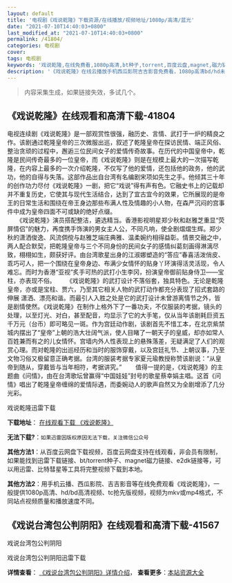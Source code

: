 ```yaml
---
layout: default
title: '电视剧《戏说乾隆》下载资源/在线播放/视频地址/1080p/高清/蓝光'
date: "2021-07-10T14:40:03+0800"
last_modified_at: "2021-07-10T14:40:03+0800"
permalink: /41804/
categories: 电视剧
cover:
tags: 电视剧
keywords: '戏说乾隆,在线免费看,1080p高清,bt种子,torrent,百度云盘,magnet,磁力链,迅雷下载资源'
description: '《戏说乾隆》在线云播放手机西瓜影院吉吉影音免费看，1080p高清bd/hd未删减完整版和tc抢先枪版，mkv/mp4格式，附带bt/torrent种子、magnet/磁力链、百度云盘、网盘资源迅雷下载链接'
---
```


>内容采集生成，如果链接失效，多试几个。


## 《戏说乾隆》在线观看和高清下载-41804

电视连续剧《戏说乾隆》是一部观赏性很强，融历史、言情、武打于一炉的精良之作。该剧通过乾隆皇帝的三次微服出巡，叙述了乾隆皇帝在探访民情、端正风俗、整治贪顽的过程中，邂逅三位民间女子的爱情传奇故事。在历代的中国皇帝中，乾隆是民间传奇最多的一位皇帝，而《戏说乾隆》则是在规模上最大的一次描写乾隆，在内容上最多的一次介绍乾隆，不仅写了他的爱情，还包括他的政务，他的武功，他的自得与失落。这部作品出自台湾有名编剧宋项如先生之手。他倾其三十年的创作功力尽付《戏说乾隆》一剧，把它“戏说”得有声有色。它融史书上的记载却并不重复历史，它使其与现代生活结合，达到了宜古宜今的效果，它所展现的是帝王的日常生活和围绕在帝王身边那些布满人性及情趣的小人物，在森严沉闷的宫事件中成为皇帝四面不可或缺的绝好点缀。<br />　　《戏说乾隆》演员搭配整洁，遴选精当。香港影视明星郑少秋和赵雅芝重显“荧屏情侣”的魅力，再度携手饰演的男女主人公，不同凡响，使全剧熠熠生辉。郑少秋的潇洒俊逸、风流倜傥与赵雅芝端庄典雅、温柔婉约相得益彰。情景交融之中，两人配合默契，把乾隆皇帝与三个不同身份的民间女子的感情纠葛刻画得淋漓尽致，栩栩如生，颇获好评。由台湾歌星出身的江淑娜塑造的“答应”春喜活泼俏皮、乖巧可人，把一个围绕在皇帝身边、布满少女情怀的贴身丫环演得活灵活现，令人难忘。而时为香港&ldquo;亚视”炙手可热的武打小生李冈，扮演皇帝御前贴身侍卫——宝柱，亦表现不俗。 　　《戏说乾隆》的武打设计不落俗套，独具特色。无论是乾隆皇帝，亦或是宝柱、贾六，乃至其它相关人物的武打动作都充分表现了招式套路的伸展 潇洒、漂亮和谐。而最引人入胜之处是它的武打设计未曾游离情节之外，皆是剧情使然。《戏说乾隆》在制作上格外下了一番功夫，不仅服装的考据，镜头的处理，以至灯光、对白，甚至配音，均显示了它的大手笔，仅从当年该剧耗巨资五千万元（台币）即可略见一斑。作为宫廷动作剧，该剧首先不惜工本，在北京紫禁城内摆出了“皇帝”上朝的浩大壮阔气派，使人目睹了一朝天子的皇威，却亦如常人百姓兼而有之的儿女情怀。宫墙内外人性表现上的悬殊落差，无疑满足了人们的观赏心理。而对乾隆的出巡经历和当时的服饰穿戴，以及宫廷礼节、上朝议事，乃至文物习俗又极留意正确考据。台湾的服装考据专家夏元瑜教授称赞该剧说：&ldquo;从皇帝到随从，穿戴皆与当年相符，考据讲究。&rdquo; 　　值得一提的是，《戏说乾隆》的主题曲《问情》，由在台湾歌坛曾赢得&ldquo;中国娃娃”封号的歌星蔡幸娟主唱。这首《问情》唱出了乾隆皇帝缠绵的爱情际遇，而委婉动人的歌声自然又为全剧增添了几分光彩。


戏说乾隆迅雷下载

**下载地址**： [在线观看下载 《戏说乾隆》](https://www.993dy.com//vod-detail-id-10466.html) 


**无法下载?**：`如果迅雷因版权原因无法下载，关注微信公众号 `

**其他方法1**：从百度云网盘下载视频，百度云网盘支持在线观看，非会员有限制，如果能找到迅雷下载链接、bt/torrent种子、magnet磁力链接、e2dk链接等，可以用迅雷、比特彗星等工具将完整视频下载到本地。

**其他方法2**：用手机云播、西瓜影院、吉吉影音等在线免费观看《戏说乾隆》，一般提供1080p高清、hd/bd高清视频、tc抢先版视频，视频为mkv或mp4格式，不同站点视频质量和播放速度不同。


## 《戏说台湾包公判阴阳》在线观看和高清下载-41567

戏说台湾包公判阴阳</p>


戏说台湾包公判阴阳迅雷下载

**详情查看**： [《戏说台湾包公判阴阳》详情介绍](/movie/41567/)， **查看更多**：[本站资源大全](/movie/t/all/)

